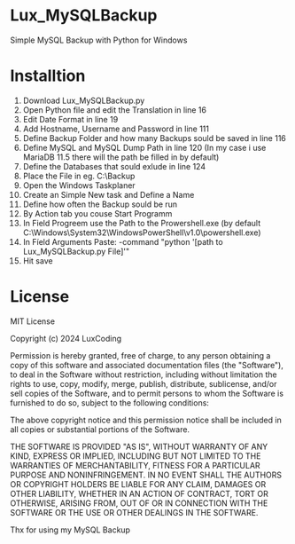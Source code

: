 # Lux_MySQLBackup
Simple MySQL Backup with Python for Windows

# Installtion 
1. Download Lux_MySQLBackup.py
2. Open Python file and edit the Translation in line 16 
3. Edit Date Format in line 19
4. Add Hostname, Username and Password in line 111
5. Define Backup Folder  and how many Backups sould be saved in line 116
6. Define MySQL and MySQL Dump Path in line 120 (In my case i use MariaDB 11.5 there will the path be filled in by default)
7. Define the Databases that sould exlude in line 124
8. Place the File in eg. C:\Backup
9. Open the Windows Taskplaner
10. Create an Simple New task and Define a Name
11. Define how often the Backup sould be run
12. By Action tab you couse Start Programm
13. In Field Progreem use the Path to the Prowershell.exe (by default C:\Windows\System32\WindowsPowerShell\v1.0\powershell.exe)
14. In Fíeld Arguments Paste: -command "python '[path to Lux_MySQLBackup.py File]'"
15. Hit save

# License 

MIT License  

Copyright (c) 2024 LuxCoding

Permission is hereby granted, free of charge, to any person obtaining a copy of this software and associated documentation files (the "Software"), to deal in the Software without restriction, including without limitation the rights to use, copy, modify, merge, publish, distribute, sublicense, and/or sell copies of the Software, and to permit persons to whom the Software is furnished to do so, subject to the following conditions:  

The above copyright notice and this permission notice shall be included in all copies or substantial portions of the Software.  

THE SOFTWARE IS PROVIDED "AS IS", WITHOUT WARRANTY OF ANY KIND, EXPRESS OR IMPLIED, INCLUDING BUT NOT LIMITED TO THE WARRANTIES OF MERCHANTABILITY, FITNESS FOR A PARTICULAR PURPOSE AND NONINFRINGEMENT. IN NO EVENT SHALL THE AUTHORS OR COPYRIGHT HOLDERS BE LIABLE FOR ANY CLAIM, DAMAGES OR OTHER LIABILITY, WHETHER IN AN ACTION OF CONTRACT, TORT OR OTHERWISE, ARISING FROM, OUT OF OR IN CONNECTION WITH THE SOFTWARE OR THE USE OR OTHER DEALINGS IN THE SOFTWARE.

Thx for using my MySQL Backup
